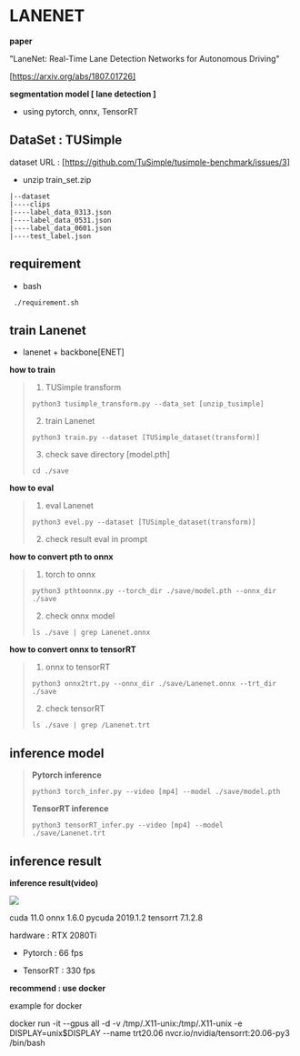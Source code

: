 # LANENET 

**paper**

"LaneNet: Real-Time Lane Detection Networks for Autonomous Driving"


[https://arxiv.org/abs/1807.01726]

**segmentation model [ lane detection ]**
- using pytorch, onnx, TensorRT

## DataSet : TUSimple

dataset URL : [https://github.com/TuSimple/tusimple-benchmark/issues/3]
- unzip train_set.zip

```
|--dataset
|----clips
|----label_data_0313.json
|----label_data_0531.json
|----label_data_0601.json
|----test_label.json
```
## requirement ##
- bash

```shell
 ./requirement.sh
```

## train Lanenet

- lanenet + backbone[ENET]


**how to train**
> 1. TUSimple transform
> ```shell
> python3 tusimple_transform.py --data_set [unzip_tusimple]
> ```
> 2. train Lanenet
> ```shell
> python3 train.py --dataset [TUSimple_dataset(transform)]
> ```
> 3. check save directory [model.pth]
> ```shell
> cd ./save
> ```
>

**how to eval**
> 1. eval Lanenet
> ```shell
> python3 evel.py --dataset [TUSimple_dataset(transform)]
> ```
> 2. check result eval in prompt
>

**how to convert pth to onnx**
> 1. torch to onnx
> ```shell
> python3 pthtoonnx.py --torch_dir ./save/model.pth --onnx_dir ./save
> ```
>
> 2. check onnx model
> ```shell
> ls ./save | grep Lanenet.onnx
> ```
> 

**how to convert onnx to tensorRT**
> 1. onnx to tensorRT
> ```shell
> python3 onnx2trt.py --onnx_dir ./save/Lanenet.onnx --trt_dir ./save
> ```
> 2. check tensorRT
> ```shell
> ls ./save | grep /Lanenet.trt
> ```

## inference model
> **Pytorch inference**
> ```shell
> python3 torch_infer.py --video [mp4] --model ./save/model.pth
> ```
>
>
> **TensorRT inference**
> ```shell
> python3 tensorRT_infer.py --video [mp4] --model ./save/Lanenet.trt
> ```

## inference result

**inference result(video)**

<img width="{100%}" src="https://user-images.githubusercontent.com/67589849/147844154-5723fda3-78c1-4d5e-93fe-019dea39e361.gif"/>


cuda 11.0
onnx 1.6.0
pycuda 2019.1.2
tensorrt 7.1.2.8

hardware : RTX 2080Ti

- Pytorch : 66 fps

- TensorRT : 330 fps

**recommend : use docker**

example for docker 

docker run -it --gpus all -d -v /tmp/.X11-unix:/tmp/.X11-unix -e DISPLAY=unix$DISPLAY --name trt20.06 nvcr.io/nvidia/tensorrt:20.06-py3 /bin/bash

